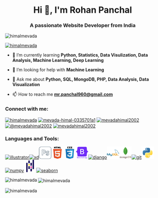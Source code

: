<h1 align="center">Hi 👋, I'm Rohan Panchal</h1>
<h3 align="center">A passionate Website Developer from India</h3>

<p align="left"> <img src="https://komarev.com/ghpvc/?username=himalmevada&label=Profile%20views&color=0e75b6&style=flat" alt="himalmevada" /> </p>

<p align="left"> <a href="https://github.com/ryo-ma/github-profile-trophy"><img src="https://github-profile-trophy.vercel.app/?username=himalmevada" alt="himalmevada" /></a> </p>

- 🌱 I’m currently learning **Python, Statistics, Data Visulization, Data Analysis, Machine Learning, Deep Learning**

- 🤝 I’m looking for help with **Machine Learning**

- 💬 Ask me about **Python, SQL, MongoDB, PHP, Data Analysis, Data Visualization**

- 📫 How to reach me **mr.panchal960@gmail.com**

<h3 align="left">Connect with me:</h3>
<p align="left">
<a href="https://codepen.io/himalmevada" target="blank"><img align="center" src="https://raw.githubusercontent.com/rahuldkjain/github-profile-readme-generator/master/src/images/icons/Social/codepen.svg" alt="himalmevada" height="30" width="40" /></a>
<a href="https://linkedin.com/in/mevada-himal-0335701a1" target="blank"><img align="center" src="https://raw.githubusercontent.com/rahuldkjain/github-profile-readme-generator/master/src/images/icons/Social/linked-in-alt.svg" alt="mevada-himal-0335701a1" height="30" width="40" /></a>
<a href="https://www.hackerrank.com/mevadahimal2002" target="blank"><img align="center" src="https://raw.githubusercontent.com/rahuldkjain/github-profile-readme-generator/master/src/images/icons/Social/hackerrank.svg" alt="mevadahimal2002" height="30" width="40" /></a>
<a href="https://www.hackerearth.com/@mevadahimal2002" target="blank"><img align="center" src="https://raw.githubusercontent.com/rahuldkjain/github-profile-readme-generator/master/src/images/icons/Social/hackerearth.svg" alt="@mevadahimal2002" height="30" width="40" /></a>
<a href="https://auth.geeksforgeeks.org/user/mevadahimal2002" target="blank"><img align="center" src="https://raw.githubusercontent.com/rahuldkjain/github-profile-readme-generator/master/src/images/icons/Social/geeks-for-geeks.svg" alt="mevadahimal2002" height="30" width="40" /></a>
</p>

<h3 align="left">Languages and Tools:</h3><p align="left"><a href="https://www.adobe.com/in/products/illustrator.html" target="_blank" rel="noreferrer"><img src="https://www.vectorlogo.zone/logos/adobe_illustrator/adobe_illustrator-icon.svg" alt="illustrator" width="40" height="40"></a><a href="https://www.adobe.com/products/xd.html" target="_blank" rel="noreferrer"><img src="https://cdn.worldvectorlogo.com/logos/adobe-xd.svg" alt="xd" width="40" height="40"></a><a href="https://www.photoshop.com/en" target="_blank" rel="noreferrer"><img src="https://raw.githubusercontent.com/devicons/devicon/master/icons/photoshop/photoshop-line.svg" alt="photoshop" width="40" height="40"></a><a href="https://www.w3.org/html/" target="_blank" rel="noreferrer"><img src="https://raw.githubusercontent.com/devicons/devicon/master/icons/html5/html5-original-wordmark.svg" alt="html5" width="40" height="40"></a><a href="https://www.w3schools.com/css/" target="_blank" rel="noreferrer"><img src="https://raw.githubusercontent.com/devicons/devicon/master/icons/css3/css3-original-wordmark.svg" alt="css3" width="40" height="40"></a><a href="https://getbootstrap.com" target="_blank" rel="noreferrer"><img src="https://raw.githubusercontent.com/devicons/devicon/master/icons/bootstrap/bootstrap-plain-wordmark.svg" alt="bootstrap" width="40" height="40"></a><a href="https://www.djangoproject.com/" target="_blank" rel="noreferrer"><img src="https://cdn.worldvectorlogo.com/logos/django.svg" alt="django" width="40" height="40"></a><a href="https://www.mysql.com/" target="_blank" rel="noreferrer"><img src="https://raw.githubusercontent.com/devicons/devicon/master/icons/mysql/mysql-original-wordmark.svg" alt="mysql" width="40" height="40"></a><a href="https://www.mongodb.com/" target="_blank" rel="noreferrer"><img src="https://raw.githubusercontent.com/devicons/devicon/master/icons/mongodb/mongodb-original-wordmark.svg" alt="mongodb" width="40" height="40"></a><a href="https://git-scm.com/" target="_blank" rel="noreferrer"><img src="https://www.vectorlogo.zone/logos/git-scm/git-scm-icon.svg" alt="git" width="40" height="40"></a><a href="https://www.python.org" target="_blank" rel="noreferrer"><img src="https://raw.githubusercontent.com/devicons/devicon/master/icons/python/python-original.svg" alt="python" width="40" height="40"></a><a href="https://numpy.org/" target="_blank" rel="noreferrer"><img src="https://numpy.org/images/logo.svg" alt="numpy" width="40" height="40"></a><a href="https://pandas.pydata.org/" target="_blank" rel="noreferrer"><img src="https://raw.githubusercontent.com/devicons/devicon/2ae2a900d2f041da66e950e4d48052658d850630/icons/pandas/pandas-original.svg" alt="pandas" width="40" height="40"></a><a href="https://seaborn.pydata.org/" target="_blank" rel="noreferrer"><img src="https://seaborn.pydata.org/_images/logo-mark-lightbg.svg" alt="seaborn" width="40" height="40"></a></p>

<p><img align="left" src="https://github-readme-stats.vercel.app/api/top-langs?username=himalmevada&show_icons=true&locale=en&layout=compact" alt="himalmevada" /></p>

<p>&nbsp;<img align="center" src="https://github-readme-stats.vercel.app/api?username=himalmevada&show_icons=true&locale=en" alt="himalmevada" /></p>

<p><img align="center" src="https://github-readme-streak-stats.herokuapp.com/?user=himalmevada&" alt="himalmevada" /></p>
